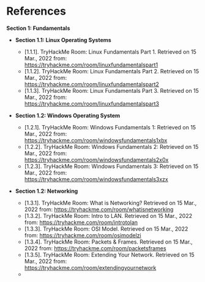 # References

__Section 1: Fundamentals__

* __Section 1.1: Linux Operating Systems__
    * \[1.1.1\]. TryHackMe Room: Linux Fundamentals Part 1. Retrieved on 15 Mar., 2022 from: https://tryhackme.com/room/linuxfundamentalspart1
    * \[1.1.2\]. TryHackMe Room: Linux Fundamentals Part 2. Retrieved on 15 Mar., 2022 from: https://tryhackme.com/room/linuxfundamentalspart2
    * \[1.1.3\]. TryHackMe Room: Linux Fundamentals Part 3. Retrieved on 15 Mar., 2022 from: https://tryhackme.com/room/linuxfundamentalspart3

* __Section 1.2: Windows Operating System__
    * \[1.2.1\]. TryHackMe Room: Windows Fundamentals 1: Retrieved on 15 Mar., 2022 from: https://tryhackme.com/room/windowsfundamentals1xbx
    * \[1.2.2\]. TryHackMe Room: Windows Fundamentals 2: Retrieved on 15 Mar., 2022 from: https://tryhackme.com/room/windowsfundamentals2x0x
    * \[1.2.3\]. TryHackMe Room: Windows Fundamentals 3: Retrieved on 15 Mar., 2022 from: https://tryhackme.com/room/windowsfundamentals3xzx

* __Section 1.2: Networking__
    * \[1.3.1\]. TryHackMe Room: What is Networking? Retrieved on 15 Mar., 2022 from: https://tryhackme.com/room/whatisnetworking
    * \[1.3.2\]. TryHackMe Room: Intro to LAN. Retrieved on 15 Mar., 2022 from: https://tryhackme.com/room/introtolan
    * \[1.3.3\]. TryHackMe Room: OSI Model. Retrieved on 15 Mar., 2022 from: https://tryhackme.com/room/osimodelzi
    * \[1.3.4\]. TryHackMe Room: Packets & Frames. Retrieved on 15 Mar., 2022 from: https://tryhackme.com/room/packetsframes
    * \[1.3.5\]. TryHackMe Room: Extending Your Network. Retrieved on 15 Mar., 2022 from: https://tryhackme.com/room/extendingyournetwork
    * 

